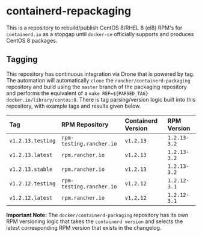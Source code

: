 # containerd-repackaging

This is a repository to rebuild/publish CentOS 8/RHEL 8 (el8) RPM's for `containerd.io` as a stopgap until `docker-ce` officially supports and produces CentOS 8 packages.

## Tagging

This repository has continuous integration via Drone that is powered by tag. The automation will automatically `clone` the `rancher/containerd-packaging` repository and build using the `master` branch of the packaging repository and performs the equivalent of a `make REF=${PARSED_TAG} docker.io/library/centos:8`. There is tag parsing/version logic built into this repository, with example tags and results given below.

|Tag              |RPM Repository          |Containerd Version|RPM Version |
|:----------------|:-----------------------|:-----------------|:-----------|
|`v1.2.13.testing`|`rpm-testing.rancher.io`|`v1.2.13`         |`1.2.13-3.2`|
|`v1.2.13.latest` |`rpm.rancher.io`        |`v1.2.13`         |`1.2.13-3.2`|
|`v1.2.13.stable` |`rpm.rancher.io`        |`v1.2.13`         |`1.2.13-3.2`|
|`v1.2.12.testing`|`rpm-testing.rancher.io`|`v1.2.12`         |`1.2.12-3.1`|
|`v1.2.12.latest` |`rpm.rancher.io`        |`v1.2.12`         |`1.2.12-3.1`|

**Important Note:** The `docker/containerd-packaging` repository has its own RPM versioning logic that takes the `containerd version` and selects the latest corresponding RPM version that exists in the changelog.